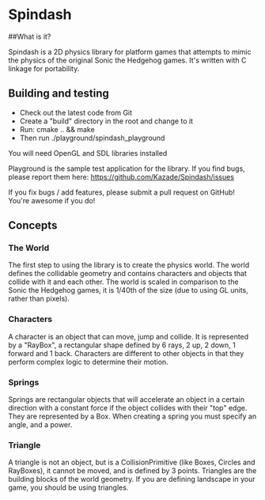 # Spindash

##What is it?

Spindash is a 2D physics library for platform games that attempts to mimic the 
physics of the original Sonic the Hedgehog games. It's written with C linkage for
portability.

## Building and testing

* Check out the latest code from Git
* Create a "build" directory in the root and change to it
* Run: cmake .. && make
* Then run ./playground/spindash_playground

You will need OpenGL and SDL libraries installed

Playground is the sample test application for the library. If you find bugs, please
report them here: https://github.com/Kazade/Spindash/issues

If you fix bugs / add features, please submit a pull request on GitHub! You're awesome if you do!

## Concepts

### The World

The first step to using the library is to create the physics world. The world
defines the collidable geometry and contains characters and objects that collide with it
and each other. The world is scaled in comparison to the Sonic the Hedgehog games, it is
1/40th of the size (due to using GL units, rather than pixels).

### Characters

A character is an object that can move, jump and collide. It is represented by a "RayBox", a rectangular
shape defined by 6 rays, 2 up, 2 down, 1 forward and 1 back. Characters are different to other objects
in that they perform complex logic to determine their motion. 

### Springs

Springs are rectangular objects that will accelerate an object in a certain direction with a constant
force if the object collides with their "top" edge. They are represented by a Box. When creating a 
spring you must specify an angle, and a power.

### Triangle

A triangle is not an object, but is a CollisionPrimitive (like Boxes, Circles and RayBoxes), it cannot be 
moved, and is defined by 3 points. Triangles are the building blocks of the world geometry. If you are defining
landscape in your game, you should be using triangles.

